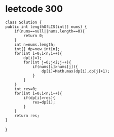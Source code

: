 # leetcode 300
    class Solution {
    public int lengthOfLIS(int[] nums) {
        if(nums==null||nums.length==0){
            return 0;
        }
        int n=nums.length;
        int[] dp=new int[n];
        for(int i=0;i<n;i++){
            dp[i]=1;
            for(int j=0;j<i;j++){
                if(nums[i]>nums[j]){
                    dp[i]=Math.max(dp[i],dp[j]+1);
                }
            }
        }
        int res=0;
        for(int i=0;i<n;i++){
            if(dp[i]>res){
                res=dp[i];
            }
        }
        return res;
    }
}
